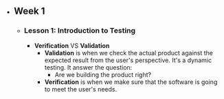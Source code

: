 - ## Week 1
	- ### Lesson 1: Introduction to Testing
		- **Verification** VS **Validation**
			- **Validation** is when we check the actual product against the expected result from the user's perspective. It's a dynamic testing. It answer the question:
				- Are we building the product right?
			- **Verification** is when we make sure that the software is going to meet the user's needs.